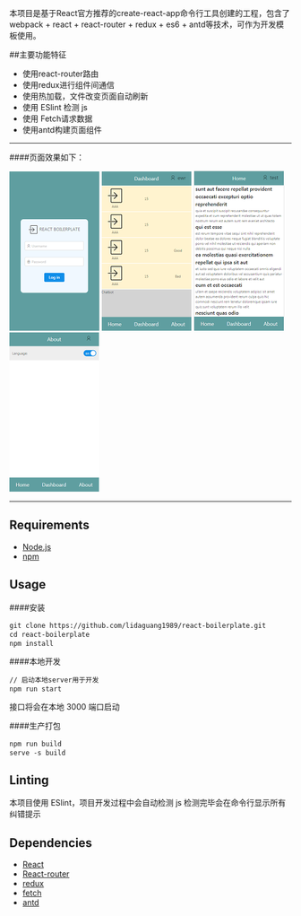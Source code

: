 本项目是基于React官方推荐的create-react-app命令行工具创建的工程，包含了 webpack + react + react-router + redux + es6 + antd等技术，可作为开发模板使用。



##主要功能特征
- 使用react-router路由
- 使用redux进行组件间通信
- 使用热加载，文件改变页面自动刷新
- 使用 ESlint 检测 js
- 使用 Fetch请求数据
- 使用antd构建页面组件

---------

####页面效果如下：

![demo1](./screenshot/demo1.png)
![demo2](./screenshot/demo2.png)
![demo3](./screenshot/demo3.png)
![demo4](./screenshot/demo4.png)


---------



## Requirements
- [Node.js](https://nodejs.org)
- [npm](https://www.npmjs.com/)

## Usage
####安装
```
git clone https://github.com/lidaguang1989/react-boilerplate.git
cd react-boilerplate
npm install
```
####本地开发
```
// 启动本地server用于开发
npm run start
```
接口将会在本地 3000 端口启动

####生产打包
```
npm run build
serve -s build
```

## Linting
本项目使用 ESlint，项目开发过程中会自动检测 js
检测完毕会在命令行显示所有纠错提示


## Dependencies
- [React](https://github.com/facebook/react)
- [React-router](https://github.com/reactjs/react-router)
- [redux](https://github.com/reactjs/redux)
- [fetch](https://github.com/github/fetch)
- [antd](https://ant.design)